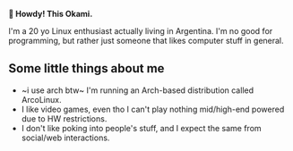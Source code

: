**👋 Howdy! This Okami.**

I'm a 20 yo Linux enthusiast actually living in Argentina. I'm no good for programming, but rather just someone that likes computer stuff in general.

## Some little things about me

- ~i use arch btw~ I'm running an Arch-based distribution called ArcoLinux.
- I like video games, even tho I can't play nothing mid/high-end powered due to HW restrictions.
- I don't like poking into people's stuff, and I expect the same from social/web interactions.

<!---
kuroiokami1/kuroiokami1 is a ✨ special ✨ repository because its `README.md` (this file) appears on your GitHub profile.
You can click the Preview link to take a look at your changes.
--->
